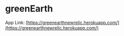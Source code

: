 # greenEarth

App Link: [https://greenearthnewrelic.herokuapp.com/](https://greenearthnewrelic.herokuapp.com/)
